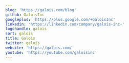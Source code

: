 ```yaml
---
blog: 'https://galois.com/blog'
github: GaloisInc
googleplus: 'https://plus.google.com/+GaloisInc'
linkedin: 'https://linkedin.com/company/galois-inc-'
logohandle: galois
sort: galois
title: Galois
twitter: galois
website: 'https://galois.com/'
youtube: 'https://youtube.com/galoisinc'
---
```


